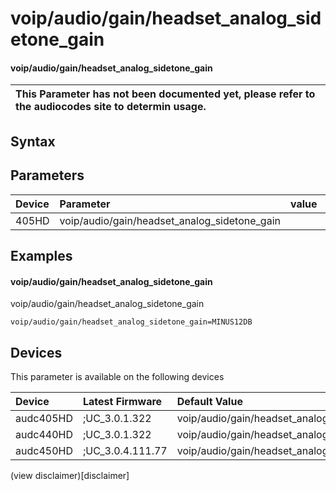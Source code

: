 ﻿---
description: voip/audio/gain/headset_analog_sidetone_gain
search: false
---

# voip/audio/gain/headset_analog_sidetone_gain

#### voip/audio/gain/headset_analog_sidetone_gain


| This Parameter has not been documented yet, please refer to the audiocodes site to determin usage.  | 
| :--- |

## Syntax

## Parameters
|Device|Parameter|value|Description|
|:---|:---|:---|:---|
| 405HD | voip/audio/gain/headset_analog_sidetone_gain |  |  |

## Examples
#### voip/audio/gain/headset_analog_sidetone_gain

voip/audio/gain/headset_analog_sidetone_gain

```
voip/audio/gain/headset_analog_sidetone_gain=MINUS12DB
```

## Devices
This parameter is available on the following devices

| Device | Latest Firmware | Default Value |
|:---|:---|:---|
| audc405HD | ;UC_3.0.1.322 | voip/audio/gain/headset_analog_sidetone_gain=MINUS12DB 
| audc440HD | ;UC_3.0.1.322 | voip/audio/gain/headset_analog_sidetone_gain=MINUS12DB 
| audc450HD | ;UC_3.0.4.111.77 | voip/audio/gain/headset_analog_sidetone_gain=MINUS12DB 

(view disclaimer)[disclaimer]
